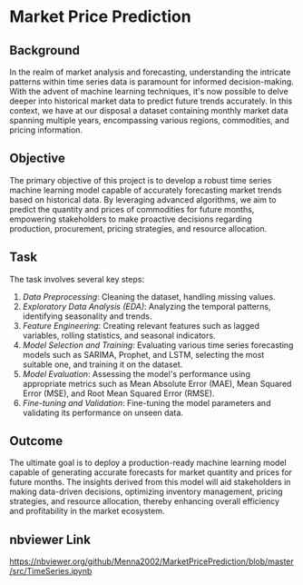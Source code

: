# Market Price Prediction

## Background
In the realm of market analysis and forecasting, understanding the intricate patterns within time series data is paramount for informed decision-making. 
With the advent of machine learning techniques, it's now possible to delve deeper into historical market data to predict future trends accurately. 
In this context, we have at our disposal a dataset containing monthly market data spanning multiple years, encompassing various regions, commodities, and pricing information.

## Objective
The primary objective of this project is to develop a robust time series machine learning model capable of accurately forecasting market trends based on historical data. 
By leveraging advanced algorithms, we aim to predict the quantity and prices of commodities for future months, empowering stakeholders to make proactive decisions regarding production,
procurement, pricing strategies, and resource allocation.

## Task
The task involves several key steps:
1. *Data Preprocessing*: Cleaning the dataset, handling missing values.
2. *Exploratory Data Analysis (EDA)*: Analyzing the temporal patterns, identifying seasonality and trends.
3. *Feature Engineering*: Creating relevant features such as lagged variables, rolling statistics, and seasonal indicators.
4. *Model Selection and Training*: Evaluating various time series forecasting models such as SARIMA, Prophet, and LSTM, selecting the most suitable one, and training it on the dataset.
5. *Model Evaluation*: Assessing the model's performance using appropriate metrics such as Mean Absolute Error (MAE), Mean Squared Error (MSE), and Root Mean Squared Error (RMSE).
6. *Fine-tuning and Validation*: Fine-tuning the model parameters and validating its performance on unseen data.

## Outcome
The ultimate goal is to deploy a production-ready machine learning model capable of generating accurate forecasts for market quantity and prices for future months. 
The insights derived from this model will aid stakeholders in making data-driven decisions, optimizing inventory management, pricing strategies, and resource allocation, 
thereby enhancing overall efficiency and profitability in the market ecosystem.

## nbviewer Link

https://nbviewer.org/github/Menna2002/MarketPricePrediction/blob/master/src/TimeSeries.ipynb

